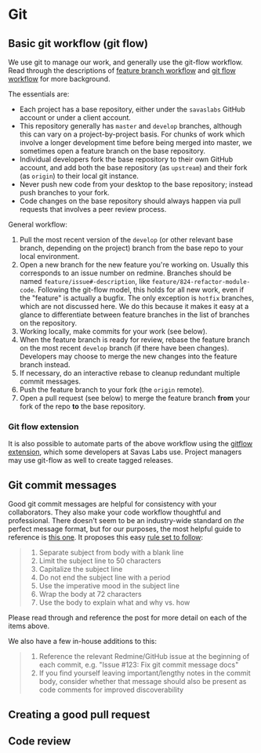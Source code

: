 # Git

## Basic git workflow (git flow)

We use git to manage our work, and generally use the git-flow workflow. Read through the descriptions of
 [feature branch workflow](https://www.atlassian.com/git/tutorials/comparing-workflows/feature-branch-workflow)
 and [git flow workflow](https://www.atlassian.com/git/tutorials/comparing-workflows/gitflow-workflow) for more background.
 
The essentials are:

* Each project has a base repository, either under the `savaslabs` GitHub account or under a client account.
* This repository generally has `master` and `develop` branches, although this can vary on a project-by-project basis.
For chunks of work which involve a longer development time before being merged into master, we sometimes open a feature branch on the base repository.
* Individual developers fork the base repository to their own GitHub account, and add both the base repository (as `upstream`) and their fork (as `origin`) to their local git instance.
* Never push new code from your desktop to the base repository; instead push branches to your fork.
* Code changes on the base repository should always happen via pull requests that involves a peer review process.

General workflow:

1. Pull the most recent version of the `develop` (or other relevant base branch, depending on the project) branch from the base repo to your local environment.
2. Open a new branch for the new feature you're working on. Usually this corresponds to an issue number on redmine. 
Branches should be named `feature/issue#-description`, like `feature/824-refactor-module-code`. Following the git-flow model, this holds for all new work, even if
the "feature" is actually a bugfix. The only exception is `hotfix` branches, which are not discussed here. We do this because it makes it easy at a glance to differentiate
between feature branches in the list of branches on the repository.
3. Working locally, make commits for your work (see below).
4. When the feature branch is ready for review, rebase the feature branch on the most recent `develop` branch (if there have been changes). Developers may choose to merge
the new changes into the feature branch instead.
5. If necessary, do an interactive rebase to cleanup redundant multiple commit messages.
6. Push the feature branch to your fork (the `origin` remote).
7. Open a pull request (see below) to merge the feature branch **from** your fork of the repo
**to** the base repository.

### Git flow extension

It is also possible to automate parts of the above workflow using the [gitflow extension](https://github.com/nvie/gitflow), which some developers at Savas Labs use.
 Project managers may use git-flow as well to create tagged releases.

## Git commit messages

Good git commit messages are helpful for consistency with your collaborators. They also make your code workflow thoughtful and professional. There doesn't seem to be an industry-wide standard on _the_ perfect message format, but for our purposes, the most helpful guide to reference is [this one](http://chris.beams.io/posts/git-commit/). It proposes this easy [rule set to follow](http://chris.beams.io/posts/git-commit/#seven-rules):

> 1. Separate subject from body with a blank line
> 1. Limit the subject line to 50 characters
> 1. Capitalize the subject line
> 1. Do not end the subject line with a period
> 1. Use the imperative mood in the subject line
> 1. Wrap the body at 72 characters
> 1. Use the body to explain what and why vs. how

Please read through and reference the post for more detail on each of the items above.

We also have a few in-house additions to this:

> 1. Reference the relevant Redmine/GitHub issue at the beginning of each commit, e.g. "Issue #123: Fix git commit message docs"
> 1. If you find yourself leaving important/lengthy notes in the commit body, consider whether that message should also be present as code comments for improved discoverability

## Creating a good pull request

## Code review
